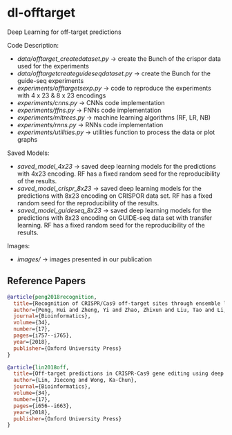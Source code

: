 # dl-offtarget

Deep Learning for off-target predictions <br>

Code Description: <br>
- *data/offtarget_createdataset.py* -> create the Bunch of the crispor data used for the experiments
- *data/offtargetcreateguideseqdataset.py* -> create the Bunch for the guide-seq experiments
- *experiments/offtargetsexp.py* -> code to reproduce the experiments with 4 x 23 & 8 x 23 encodings
- *experiments/cnns.py* -> CNNs code implementation
- *experiments/ffns.py* -> FNNs code implementation
- *experiments/mltrees.py* -> machine learning algorithms (RF, LR, NB)
- *experiments/rnns.py* -> RNNs code implementation
- *experiments/utilities.py* -> utilities function to process the data or plot graphs

Saved Models: <br>
- *saved_model_4x23* -> saved deep learning models for the predictions with 4x23 encoding. RF has a fixed random seed for the reproducibility of the results.
- *saved_model_crispr_8x23* -> saved deep learning models for the predictions with 8x23 encoding on CRISPOR data set. RF has a fixed random seed for the reproducibility of the results.
- *saved_model_guideseq_8x23* -> saved deep learning models for the predictions with 8x23 encoding on GUIDE-seq data set with transfer learning. RF has a fixed random seed for the reproducibility of the results.

Images: <br>
- *images/* -> images presented in our publication

## Reference Papers

```bibtex
@article{peng2018recognition,
  title={Recognition of CRISPR/Cas9 off-target sites through ensemble learning of uneven mismatch distributions},
  author={Peng, Hui and Zheng, Yi and Zhao, Zhixun and Liu, Tao and Li, Jinyan},
  journal={Bioinformatics},
  volume={34},
  number={17},
  pages={i757--i765},
  year={2018},
  publisher={Oxford University Press}
}
```

```bibtex
@article{lin2018off,
  title={Off-target predictions in CRISPR-Cas9 gene editing using deep learning},
  author={Lin, Jiecong and Wong, Ka-Chun},
  journal={Bioinformatics},
  volume={34},
  number={17},
  pages={i656--i663},
  year={2018},
  publisher={Oxford University Press}
}
```
